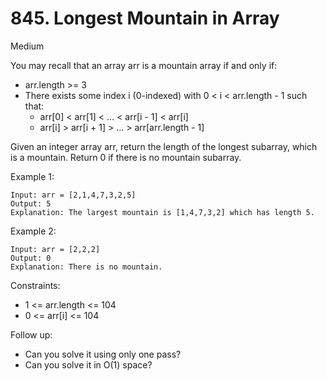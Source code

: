 # 845. Longest Mountain in Array
Medium

You may recall that an array arr is a mountain array if and only if:

* arr.length >= 3
* There exists some index i (0-indexed) with 0 < i < arr.length - 1 such that:
  * arr[0] < arr[1] < ... < arr[i - 1] < arr[i]
  * arr[i] > arr[i + 1] > ... > arr[arr.length - 1]

Given an integer array arr, return the length of the longest subarray, which is a mountain. Return 0 if there is no mountain subarray.

 

Example 1:
```
Input: arr = [2,1,4,7,3,2,5]
Output: 5
Explanation: The largest mountain is [1,4,7,3,2] which has length 5.
```
Example 2:
```
Input: arr = [2,2,2]
Output: 0
Explanation: There is no mountain.
```
 

Constraints:

* 1 <= arr.length <= 104
* 0 <= arr[i] <= 104

 

Follow up:

* Can you solve it using only one pass?
* Can you solve it in O(1) space?

